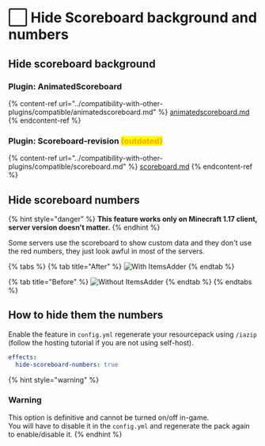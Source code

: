# ⬜ Hide Scoreboard background and numbers

## Hide scoreboard background

### Plugin: AnimatedScoreboard

{% content-ref url="../compatibility-with-other-plugins/compatible/animatedscoreboard.md" %}
[animatedscoreboard.md](../compatibility-with-other-plugins/compatible/animatedscoreboard.md)
{% endcontent-ref %}

### Plugin: Scoreboard-revision <mark style="color:orange;">(outdated)</mark>

{% content-ref url="../compatibility-with-other-plugins/compatible/scoreboard.md" %}
[scoreboard.md](../compatibility-with-other-plugins/compatible/scoreboard.md)
{% endcontent-ref %}

## Hide scoreboard numbers

{% hint style="danger" %}
**This feature works only on Minecraft 1.17 client, server version doesn't matter.**
{% endhint %}

Some servers use the scoreboard to show custom data and they don't use the red numbers, they just look awful in most of the servers.

{% tabs %}
{% tab title="After" %}
![With ItemsAdder](../.gitbook/assets/image\_\(130\).png)
{% endtab %}

{% tab title="Before" %}
![Without ItemsAdder](../.gitbook/assets/image\_\(131\).png)
{% endtab %}
{% endtabs %}

## How to hide them the numbers

Enable the feature in `config.yml` regenerate your resourcepack using `/iazip` (follow the hosting tutorial if you are not using self-host).

```yaml
effects:
  hide-scoreboard-numbers: true
```

{% hint style="warning" %}
### **Warning**

This option is definitive and cannot be turned on/off in-game.\
You will have to disable it in the `config.yml` and regenerate the pack again to enable/disable it.
{% endhint %}

